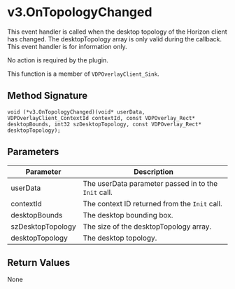 # v3.OnTopologyChanged

This event handler is called when the desktop topology of the Horizon client has changed. The desktopTopology array is only valid during the callback. This event handler is for information only. 

No action is required by the plugin.

This function is a member of `VDPOverlayClient_Sink`.

## Method Signature
```
void (*v3.OnTopologyChanged)(void* userData, VDPOverlayClient_ContextId contextId, const VDPOverlay_Rect* desktopBounds, int32 szDesktopTopology, const VDPOverlay_Rect* desktopTopology);
```

## Parameters

| Parameter | Description |
| --------- | ----------- |
| userData | The userData parameter passed in to the `Init` call. |
| contextId | The context ID returned from the `Init` call. |
| desktopBounds | The desktop bounding box. |
| szDesktopTopology | The size of the desktopTopology array. |
| desktopTopology | The desktop topology. |

## Return Values

None


